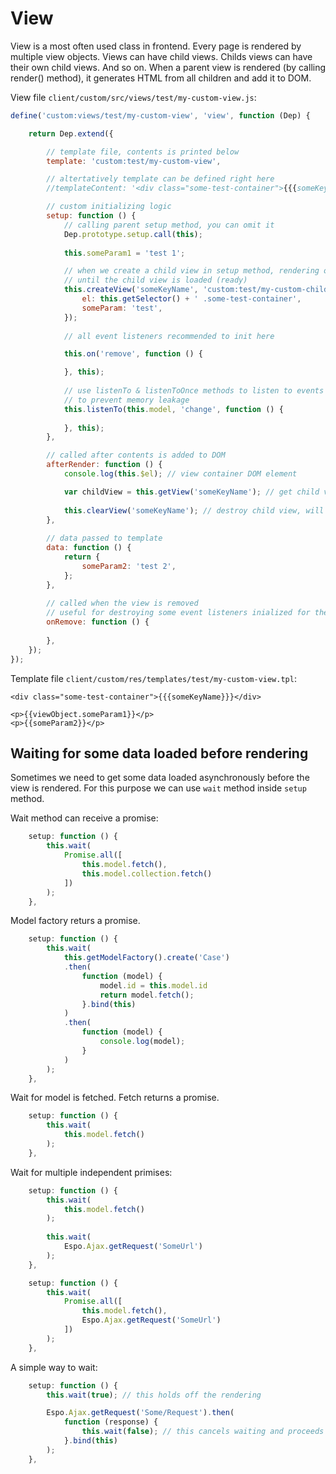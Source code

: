 # View


View is a most often used class in frontend. Every page is rendered by multiple view objects. Views can have child views. Childs views can have their own child views. And so on. When a parent view is rendered (by calling render() method), it generates HTML from all children and add it to DOM.


View file `client/custom/src/views/test/my-custom-view.js`:

```js
define('custom:views/test/my-custom-view', 'view', function (Dep) {

    return Dep.extend({

        // template file, contents is printed below
        template: 'custom:test/my-custom-view',

        // altertatively template can be defined right here
        //templateContent: '<div class="some-test-container">{{{someKeyName}}}</div>',

        // custom initializing logic
        setup: function () {
            // calling parent setup method, you can omit it
            Dep.prototype.setup.call(this);
            
            this.someParam1 = 'test 1';

            // when we create a child view in setup method, rendering of the view will be held off
            // until the child view is loaded (ready)
            this.createView('someKeyName', 'custom:test/my-custom-child-view', {
                el: this.getSelector() + ' .some-test-container',
                someParam: 'test',
            });
            
            // all event listeners recommended to init here

            this.on('remove', function () {

            }, this);
            
            // use listenTo & listenToOnce methods to listen to events of another object
            // to prevent memory leakage
            this.listenTo(this.model, 'change', function () {
            
            }, this);
        },

        // called after contents is added to DOM
        afterRender: function () {
            console.log(this.$el); // view container DOM element

            var childView = this.getView('someKeyName'); // get child view
            
            this.clearView('someKeyName'); // destroy child view, will also remove it from DOM
        },
        
        // data passed to template
        data: function () {
            return {
                someParam2: 'test 2',
            };
        },
        
        // called when the view is removed
        // useful for destroying some event listeners inialized for the view
        onRemove: function () {
            
        },
    });
});
```

Template file `client/custom/res/templates/test/my-custom-view.tpl`:

```
<div class="some-test-container">{{{someKeyName}}}</div>

<p>{{viewObject.someParam1}}</p>
<p>{{someParam2}}</p>

```

## Waiting for some data loaded before rendering

Sometimes we need to get some data loaded asynchronously before the view is rendered. For this purpose we can use `wait` method inside `setup` method. 

Wait method can receive a promise:

```js
    setup: function () {
        this.wait(
            Promise.all([
                this.model.fetch(),
                this.model.collection.fetch()
            ])
        );
    },
````

Model factory returs a promise.

```js
    setup: function () {
        this.wait(
            this.getModelFactory().create('Case')
            .then(
                function (model) {
                    model.id = this.model.id
                    return model.fetch();
                }.bind(this)
            )
            .then(
                function (model) {
                    console.log(model);
                }
            )
        );
    },
```

Wait for model is fetched. Fetch returns a promise.

```js
    setup: function () {
        this.wait(
            this.model.fetch()
        );
    },

```

Wait for multiple independent primises:

```js
    setup: function () {
        this.wait(
            this.model.fetch()
        );
        
        this.wait(
            Espo.Ajax.getRequest('SomeUrl')
        );
    },

```

```js
    setup: function () {
        this.wait(
            Promise.all([
                this.model.fetch(),
                Espo.Ajax.getRequest('SomeUrl')
            ])
        );
    },
```

A simple way to wait:

```js
    setup: function () {
        this.wait(true); // this holds off the rendering

        Espo.Ajax.getRequest('Some/Request').then(
            function (response) {
                this.wait(false); // this cancels waiting and proceeds to rendering
            }.bind(this)
        );
    },

```

